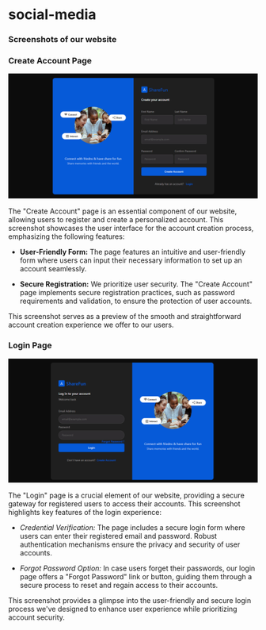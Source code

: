 # social-media

### Screenshots of our website

### Create Account Page

![Create Account](client/public/screenshot1.png)

The "Create Account" page is an essential component of our website, allowing users to register and create a personalized account. This screenshot showcases the user interface for the account creation process, emphasizing the following features:

- **User-Friendly Form:** The page features an intuitive and user-friendly form where users can input their necessary information to set up an account seamlessly.

- **Secure Registration:** We prioritize user security. The "Create Account" page implements secure registration practices, such as password requirements and validation, to ensure the protection of user accounts.

This screenshot serves as a preview of the smooth and straightforward account creation experience we offer to our users.


### Login Page

![Login](client/public/screenshot2.png)

The "Login" page is a crucial element of our website, providing a secure gateway for registered users to access their accounts. This screenshot highlights key features of the login experience:

- *Credential Verification:* The page includes a secure login form where users can enter their registered email and password. Robust authentication mechanisms ensure the privacy and security of user accounts.

- *Forgot Password Option:* In case users forget their passwords, our login page offers a "Forgot Password" link or button, guiding them through a secure process to reset and regain access to their accounts.

This screenshot provides a glimpse into the user-friendly and secure login process we've designed to enhance user experience while prioritizing account security.